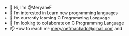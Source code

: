 - 👋 Hi, I’m @MeryaneF
- 👀 I’m interested in Learn new programming languages
- 🌱 I’m currently learning C Programming Language
- 💞️ I’m looking to collaborate on C Programming Language
- 📫 How to reach me meryanefmachado@gmail.com and <script src="https://platform.linkedin.com/badges/js/profile.js" async defer type="text/javascript"></script>

<!---
MeryaneF/MeryaneF is a ✨ special ✨ repository because its `README.md` (this file) appears on your GitHub profile.
You can click the Preview link to take a look at your changes.
--->
